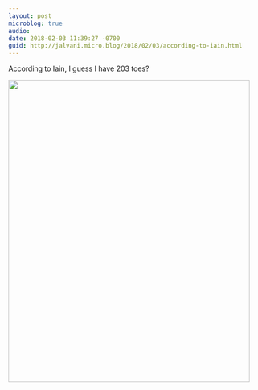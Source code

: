```yaml
---
layout: post
microblog: true
audio: 
date: 2018-02-03 11:39:27 -0700
guid: http://jalvani.micro.blog/2018/02/03/according-to-iain.html
---
```

According to Iain, I guess I have 203 toes?

<img src="http://micro.jehanalvani.com/uploads/2018/d196223332.jpg" width="480" height="600" />
